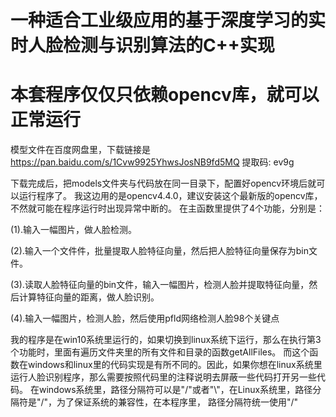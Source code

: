 # 一种适合工业级应用的基于深度学习的实时人脸检测与识别算法的C++实现
# 本套程序仅仅只依赖opencv库，就可以正常运行
模型文件在百度网盘里，下载链接是
 https://pan.baidu.com/s/1Cvw9925YhwsJosNB9fd5MQ 提取码: ev9g

下载完成后，把models文件夹与代码放在同一目录下，配置好opencv环境后就可以运行程序了。
我这边用的是opencv4.4.0，建议安装这个最新版的opencv库，不然就可能在程序运行时出现异常中断的。
在主函数里提供了4个功能，分别是：

(1).输入一幅图片，做人脸检测。

(2).输入一个文件件，批量提取人脸特征向量，然后把人脸特征向量保存为bin文件。

(3).读取人脸特征向量的bin文件，输入一幅图片，检测人脸并提取特征向量，然后计算特征向量的距离，做人脸识别。

(4).输入一幅图片，检测人脸，然后使用pfld网络检测人脸98个关键点

我的程序是在win10系统里运行的，如果切换到linux系统下运行，那么在执行第3个功能时，里面有遍历文件夹里的所有文件和目录的函数getAllFiles。
而这个函数在windows和linux里的代码实现是有所不同的。因此，如果你想在linux系统里运行人脸识别程序，那么需要按照代码里的注释说明去屏蔽一些代码打开另一些代码。
在windows系统里，路径分隔符可以是"/"或者"\\"，在Linux系统里，路径分隔符是"/"，为了保证系统的兼容性，在本程序里，
路径分隔符统一使用"/"
